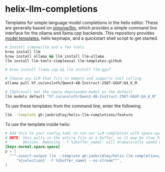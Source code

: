# helix-llm-completions

Templates for simple language model completions in the helix editor. These are generally
based on [simonw/llm](https://github.com/simonw/llm), which provides a simple command
line interface for the ollama and llama.cpp backends. This repository provides
[model templates](https://llm.datasette.io/en/stable/templates.html#templates), helix
keymaps, and a quickstart shell script to get started.

```bash
# Install simonw/llm and a few tools
brew install llm
brew install ollama && llm install llm-ollama
llm install llm-tools-simpleeval llm-templates-github

# brew install llama.cpp && llm install llm-gguf

# Choose any LLM that fits in memory and supports tool calling
ollama pull hf.co/unsloth/Qwen3-4B-Instruct-2507-GGUF:Q4_K_M

# [Optional] Set the newly downloaded model as the default
llm models default "hf.co/unsloth/Qwen3-4B-Instruct-2507-GGUF:Q4_K_M"
```

To use these templates from the command line, enter the following:

```bash
llm --template gh:janbridley/helix-llm-completions/feature
```

To use the template inside helix:

```toml
# Add this to your config.toml to run our LLM completion with space-space-p
# NOTE: this pulls in the entire file as a buffer, so it may be slow for compute-limited
#       devices. Removing '-f %{buffer_name}' will dramatically speed up processing
[keys.normal.space.space]
p = [
  """:insert-output llm --template gh:janbridley/helix-llm-completions/feature \
     '%{selection}' -f %{buffer_name} --no-stream""",
]
```
